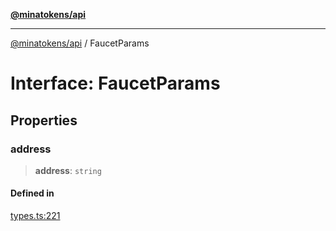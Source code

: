 [**@minatokens/api**](../README.md)

***

[@minatokens/api](../globals.md) / FaucetParams

# Interface: FaucetParams

## Properties

### address

> **address**: `string`

#### Defined in

[types.ts:221](https://github.com/zkcloudworker/minatokens-lib/blob/main/packages/api/src/types.ts#L221)
